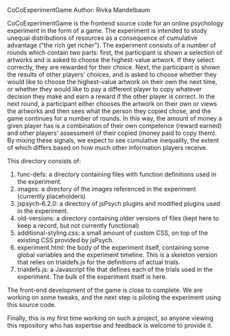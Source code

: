 CoCoExperimentGame
Author: Rivka Mandelbaum

CoCoExperimentGame is the frontend source code for an online psychology experiment in the form of a game. The experiment is intended to study unequal distributions of resources as a consequence of cumulative advantage ("the rich get richer"). The experiment consists of a number of rounds which contain two parts: first, the participant is shown a selection of artworks and is asked to choose the highest-value artwork. If they select correctly, they are rewarded for their choice. Next, the participant is shown the results of other players' choices, and is asked to choose whether they would like to choose the highest-value artwork on their own the next time, or whether they would like to pay a different player to copy whatever decision they make and earn a reward if the other player is correct. In the next round, a participant either chooses the artwork on their own or views the artworks and then sees what the person they copied chose, and the game continues for a number of rounds. In this way, the amount of money a given player has is a combination of their own competence (reward earned) and other players' assessment of their copied (money paid to copy them). By mixing these signals, we expect to see cumulative inequality, the extent of which differs based on how much other information players receive.

This directory consists of: 
1) func-defs: a directory containing files with function definitions used in the experiment. 
2) images: a directory of the images referenced in the experiment (currently placeholders)
3) jspsych-6.2.0: a directory of jsPsych plugins and modified plugins used in the experiment. 
4) old-versions: a directory containing older versions of files (kept here to keep a record, but not currently functional)
5) additional-styling.css: a small amount of custom CSS, on top of the existing CSS provided by jsPsych. 
6) experiment.html: the body of the experiment itself, containing some global variables and the experiment timeline. This is a skeleton version that relies on trialdefs.js for the definitions of actual trials. 
7) trialdefs.js: a Javascript file that defines each of the trials used in the experiment. The bulk of the experiment itself is here. 

The front-end development of the game is close to complete. We are working on some tweaks, and the next step is piloting the experiment using this source code. 

Finally, this is my first time working on such a project, so anyone viewing this repository who has expertise and feedback is welcome to provide it. 
